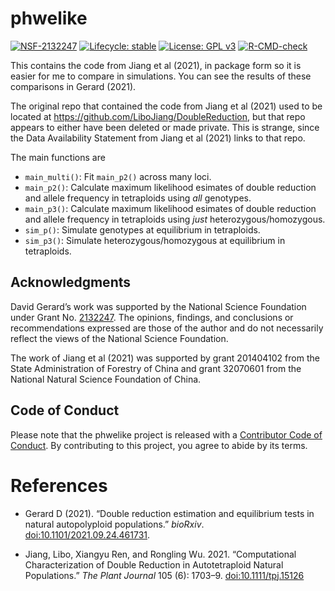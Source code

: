 
<!-- README.md is generated from README.Rmd. Please edit that file -->

# phwelike

<!-- badges: start -->

[![NSF-2132247](https://img.shields.io/badge/NSF-2132247-blue.svg)](https://nsf.gov/awardsearch/showAward?AWD_ID=2132247)
[![Lifecycle:
stable](https://img.shields.io/badge/lifecycle-stable-brightgreen.svg)](https://lifecycle.r-lib.org/articles/stages.html#stable)
[![License: GPL
v3](https://img.shields.io/badge/License-GPL%20v3-blue.svg)](https://www.gnu.org/licenses/gpl-3.0)
[![R-CMD-check](https://github.com/dcgerard/phwelike/workflows/R-CMD-check/badge.svg)](https://github.com/dcgerard/phwelike/actions)
<!-- badges: end -->

This contains the code from Jiang et al (2021), in package form so it is
easier for me to compare in simulations. You can see the results of
these comparisons in Gerard (2021).

The original repo that contained the code from Jiang et al (2021) used
to be located at <https://github.com/LiboJiang/DoubleReduction>, but
that repo appears to either have been deleted or made private. This is
strange, since the Data Availability Statement from Jiang et al (2021)
links to that repo.

The main functions are

-   `main_multi()`: Fit `main_p2()` across many loci.
-   `main_p2()`: Calculate maximum likelihood esimates of double
    reduction and allele frequency in tetraploids using *all* genotypes.
-   `main_p3()`: Calculate maximum likelihood esimates of double
    reduction and allele frequency in tetraploids using *just*
    heterozygous/homozygous.
-   `sim_p()`: Simulate genotypes at equilibrium in tetraploids.
-   `sim_p3()`: Simulate heterozygous/homozygous at equilibrium in
    tetraploids.

## Acknowledgments

David Gerard’s work was supported by the National Science Foundation
under Grant
No. [2132247](https://www.nsf.gov/awardsearch/showAward?AWD_ID=2132247).
The opinions, findings, and conclusions or recommendations expressed are
those of the author and do not necessarily reflect the views of the
National Science Foundation.

The work of Jiang et al (2021) was supported by grant 201404102 from the
State Administration of Forestry of China and grant 32070601 from the
National Natural Science Foundation of China.

## Code of Conduct

Please note that the phwelike project is released with a [Contributor
Code of
Conduct](https://contributor-covenant.org/version/2/0/CODE_OF_CONDUCT.html).
By contributing to this project, you agree to abide by its terms.

# References

-   Gerard D (2021). “Double reduction estimation and equilibrium tests
    in natural autopolyploid populations.” *bioRxiv*.
    [doi:10.1101/2021.09.24.461731](https://doi.org/10.1101/2021.09.24.461731).

-   Jiang, Libo, Xiangyu Ren, and Rongling Wu. 2021. “Computational
    Characterization of Double Reduction in Autotetraploid Natural
    Populations.” *The Plant Journal* 105 (6): 1703–9.
    [doi:10.1111/tpj.15126](https://doi.org/10.1111/tpj.15126)
